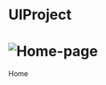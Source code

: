 # UIProject
# ![Home-page](https://user-images.githubusercontent.com/79982684/116982434-6ca2db80-ace6-11eb-9bc4-8e2988e23359.png)
Home
